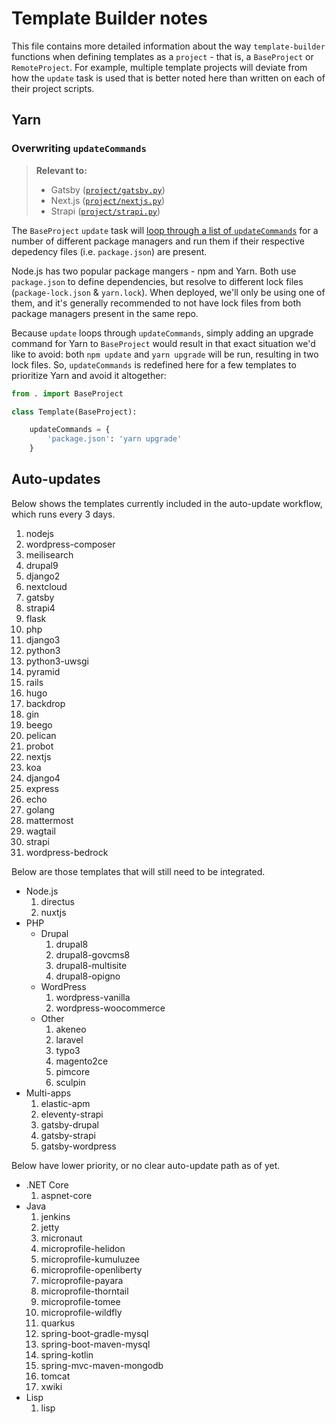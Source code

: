 # Template Builder notes

This file contains more detailed information about the way `template-builder` functions when defining templates as a `project` - that is, a `BaseProject` or `RemoteProject`. For example, multiple template projects will deviate from how the `update` task is used that is better noted here than written on each of their project scripts. 

## Yarn

### Overwriting `updateCommands`

> **Relevant to:**
> 
> * Gatsby ([`project/gatsby.py`](project/gatsby.py))
> * Next.js ([`project/nextjs.py`](project/nextjs.py))
> * Strapi ([`project/strapi.py`](project/strapi.py))

The `BaseProject` `update` task will [loop through a list of `updateCommands`](project/__init__.py) for a number of different package managers and run them if their respective depedency files (i.e. `package.json`) are present. 

Node.js has two popular package mangers - npm and Yarn. Both use `package.json` to define dependencies, but resolve to different lock files (`package-lock.json` & `yarn.lock`). When deployed, we'll only be using one of them, and it's generally recommended to not have lock files from both package managers present in the same repo. 

Because `update` loops through `updateCommands`, simply adding an upgrade command for Yarn to `BaseProject` would result in that exact situation we'd like to avoid: both `npm update` and `yarn upgrade` will be run, resulting in two lock files. So, `updateCommands` is redefined here for a few templates to prioritize Yarn and avoid it altogether:

```py
from . import BaseProject

class Template(BaseProject):

    updateCommands = {
        'package.json': 'yarn upgrade'
    }
```

## Auto-updates

Below shows the templates currently included in the auto-update workflow, which runs every 3 days.

1. nodejs
1. wordpress-composer
1. meilisearch
1. drupal9
1. django2
1. nextcloud
1. gatsby
1. strapi4
1. flask
1. php
1. django3
1. python3
1. python3-uwsgi
1. pyramid
1. rails
1. hugo
1. backdrop
1. gin
1. beego
1. pelican
1. probot
1. nextjs
1. koa
1. django4
1. express
1. echo
1. golang
1. mattermost
1. wagtail
1. strapi
1. wordpress-bedrock

Below are those templates that will still need to be integrated.

- Node.js
    1. directus
    1. nuxtjs
- PHP
    - Drupal
        1. drupal8
        1. drupal8-govcms8
        1. drupal8-multisite
        1. drupal8-opigno
    - WordPress
        1. wordpress-vanilla
        1. wordpress-woocommerce  
    - Other
        1. akeneo
        1. laravel
        1. typo3
        1. magento2ce
        1. pimcore
        1. sculpin
- Multi-apps
    1. elastic-apm
    1. eleventy-strapi
    1. gatsby-drupal
    1. gatsby-strapi
    1. gatsby-wordpress

Below have lower priority, or no clear auto-update path as of yet.

- .NET Core
    1. aspnet-core
- Java
    1. jenkins
    1. jetty
    1. micronaut
    1. microprofile-helidon
    1. microprofile-kumuluzee
    1. microprofile-openliberty
    1. microprofile-payara
    1. microprofile-thorntail
    1. microprofile-tomee
    1. microprofile-wildfly
    1. quarkus
    1. spring-boot-gradle-mysql
    1. spring-boot-maven-mysql
    1. spring-kotlin
    1. spring-mvc-maven-mongodb
    1. tomcat
    1. xwiki
- Lisp
    1. lisp
